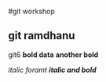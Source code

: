 #git workshop
## git ramdhanu
git6
**bold data**
__another bold__

*italic foramt*
_**italic and bold**_
